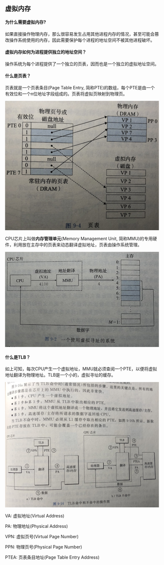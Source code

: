 ## 虚拟内存

#### 为什么需要虚拟内存?

如果直接操作物理内存，那么很容易发生占用其他进程内存的情况，甚至可能会篡改操作系统使用的内存，因此需要保护每个进程的地址空间不被其他进程破坏。

#### 虚拟内存如何为进程提供独立的地址空间？

操作系统为每个进程提供了一个独立的页表，因而也是一个独立的虚拟地址空间。

#### 什么是页表？

页表就是一个页表条目(Page Table Entry, 简称PTE)的数组，每个PTE是由一个有效位和一个n位地址字段组成的。页表将虚拟页映射到物理页。

<img src="../../src/page_table.png" alt="页表" style="zoom:50%;" />

CPU芯片上叫做**内存管理单元**(Memory Management Unit, 简称MMU)的专用硬件，利用放在主存中的页表来动态翻译虚拟地址，页表由操作系统管理。

<img src="../../src/address.png" alt="虚拟寻址" style="zoom:67%;" />

#### 什么是TLB？

如上可知，每次CPU产生一个虚拟地址，MMU就必须查阅一个PTE，以便将虚拟地址翻译为物理地址。TLB是一个小的，虚拟寻址的缓存。

<img src="../../src/tlb.png" alt="TLB" />

VA: 虚拟地址(Virtual Address)

PA: 物理地址(Physical Address)

VPN: 虚拟页号(Virtual Page Number)

PPN: 物理页号(Physical Page Number)

PTEA: 页表条目地址(Page Table Entry Address)

